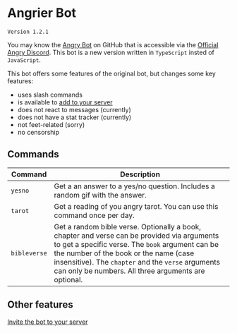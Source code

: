 # Angrier Bot

`Version 1.2.1`

You may know the [Angry Bot](https://github.com/Woife5/angry-bot "Angry Bot") on GitHub that is accessible via the [Official Angry Discord](https://discord.gg/pZrBRA75wz "Official Angry Discord"). This bot is a new version written in `TypeScript` insted of `JavaScript`.

This bot offers some features of the original bot, but changes some key features:
 - uses slash commands
 - is available to [add to your server](https://discord.com/api/oauth2/authorize?client_id=889871547152617542&permissions=0&scope=bot%20applications.commands "Add Angrier Bot to your server")
 - does not react to messages (currently)
 - does not have a stat tracker (currently)
 - not feet-related (sorry)
 - no censorship

## Commands
Command | Description
--- | ---
`yesno`| Get a an answer to a yes/no question. Includes a random gif with the answer.
`tarot`| Get a reading of you angry tarot. You can use this command once per day.
`bibleverse`| Get a random bible verse. Optionally a book, chapter and verse can be provided via arguments to get a specific verse. The `book` argument can be the number of the book or the name (case insensitive). The `chapter` and the `verse` arguments can only be numbers. All three arguments are optional.

## Other features
[Invite the bot to your server](https://discord.com/api/oauth2/authorize?client_id=889871547152617542&permissions=0&scope=bot%20applications.commands "Invite the bot to your server")

